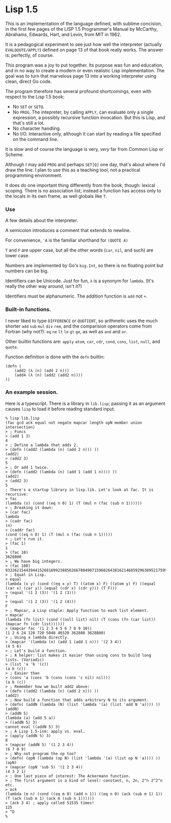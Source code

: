 # Lisp 1.5

This is an implementation of the language defined, with sublime concision, in the first few pages of the LISP 1.5 Programmer's Manual by McCarthy, Abrahams, Edwards, Hart, and Levin, from MIT in 1962.

It is a pedagogical experiment to see just how well the interpreter (actually `EVALQOUTE/APPLY`) defined on page 13 of that book really works. The answer is: perfectly, of course.

This program was a joy to put together. Its purpose was fun and education, and in no way to create a modern or even realistic Lisp implementation. The goal was to turn that marvelous page 13 into a working interpreter using clean, direct Go code.

The program therefore has several profound shortcomings, even with respect to the Lisp 1.5 book:

- No `SET` or `SETQ`.
- No `PROG`. The intepreter, by calling `APPLY`, can evaluate only a single expression, a possibly recursive function invocation. But this is Lisp, and that's still a lot.
- No character handling.
- No I/O. Interactive only, although it can start by reading a file specified on the command line.

It is slow and of course the language is very, _very_ far from Common Lisp or Scheme.

Although I may add `PROG` and perhaps `SET[Q]` one day, that's about where I'd draw the line. I plan to use this as a teaching tool, not a practical programming environment.

It does do one important thing differently from the book, though: lexical scoping. There is no association list; instead a function has access only to the locals in its own frame, as well globals like `T`.

### Use

A few details about the interpreter.

A semicolon introduces a comment that extends to newline.

For convenience, `'A` is the familiar shorthand for `(QUOTE A)`

`T` and `F` are upper case, but all the other words (`car`, `nil`, and such) are lower case.

Numbers are implemented by Go's `big.Int`, so there is no floating point but numbers can be big.

Identifiers can be Unicode. Just for fun, `λ` is a synonym for `lambda`. (It's really the other way around, isn't it?)

Identifiers must be alphanumeric. The addition function is `add` not `+`.

### Built-in functions.

I never liked to type `DIFFERENCE` or `QUOTIENT`, so arithmetic uses the much shorter `add` `sub` `mul` `div` `rem`, and the comparision operators come from Fortran (why not?): `eq` `ne` `lt` `le` `gt` `ge`, as well as `and` and `or`.

Other builtin functions are: `apply` `atom`, `car`, `cdr`, `cond`, `cons`, `list`, `null`, and `quote`.

Function definition is done with the `defn` builtin:

	(defn (
		(add2 (λ (n) (add 2 n)))
		(add4 (λ (n) (add2 (add2 n))))
	))


### An example session.

Here is a typescript. There is a library in `lib.lisp`; passing it as an argument causes `lisp` to load it before reading standard input.

	% lisp lib.lisp
	(fac gcd ack equal not negate mapcar length opN member union intersection)
	> ; Funcs
	> (add 1 3)
	4
	> ; Define a lambda that adds 2.
	> (defn ((add2 (lambda (n) (add 2 n))) ))
	(add2)
	> (add2 3)
	5
	> ; Or add 1 twice.
	> (defn ((add2 (lambda (n) (add 1 (add 1 n)))) ))
	(add2)
	> (add2 3)
	5
	; There's a startup library in lisp.lib. Let's look at fac. It is recursive:
	> fac
	(lambda (n) (cond ((eq n 0) 1) (T (mul n (fac (sub n 1))))))
	> ; Breaking it down:
	> (car fac)
	lambda
	> (cadr fac)
	(n)
	> (caddr fac)
	(cond ((eq n 0) 1) (T (mul n (fac (sub n 1)))))
	> ; Let's run it.
	> (fac 1)
	1
	> (fac 10)
	3628800
	> ; We have big integers.
	> (fac 100)
	93326215443944152681699238856266700490715968264381621468592963895217599993229915608941463976156518286253697920827223758251185210916864000000000000000000000000
	> ; Equal in Lisp.
	> equal
	(lambda (x y) (cond ((eq x y) T) ((atom x) F) ((atom y) F) ((equal (car x) (car y)) (equal (cdr x) (cdr y))) (T F)))
	> (equal '(1 2 (3)) '(1 2 (3)))
	T
	> (equal '(1 2 (3)) '(1 2 (4)))
	F
	> ; Mapcar, a Lisp staple: Apply function to each list element.
	> mapcar
	(lambda (fn list) (cond ((null list) nil) (T (cons (fn (car list)) (mapcar fn (cdr list))))))
	> (mapcar fac '(1 2 3 4 5 6 7 8 9 10))
	(1 2 6 24 120 720 5040 40320 362880 3628800)
	> ; Using a lambda directly.
	> (mapcar '(lambda (n) (add 1 (add 1 n))) '(2 3 4))
	(4 5 6)
	> ; Let's build a function.
	> ; A helper: list makes it easier than using cons to build long lists. (Variadic)
	> (list 'a 'b '(c))
	(a b (c))
	> ; Easier than
	> (cons 'a (cons 'b (cons (cons 'c nil) nil)))
	(a b (c))
	> ; Remember how we built add2 above:
	> (defn ((add2 (lambda (n) (add 2 n))) ))
	(add2)
	> ; Now build a function that adds arbitrary N to its argument.
	> (defn( (addN (lambda (N) (list 'lambda '(a) (list 'add N 'a)))) ))
	(addN)
	> (addN 5)
	(lambda (a) (add 5 a))
	> ((addN 5) 3)
	cannot eval ((addN 5) 3)
	> ; A Lisp 1.5-ism: apply vs. eval.
	> (apply (addN 5) 3)
	8
	> (mapcar (addN 5) '(1 2 3 4))
	(6 7 8 9)
	> ; Why not program the op too?
	> (defn( (opN (lambda (op N) (list 'lambda '(a) (list op N 'a)))) ))
	(opN)
	> (mapcar (opN 'sub 5) '(1 2 3 4))
	(4 3 2 1)
	> ; One last piece of interest: The Ackermann function.
	> ; The first argument is a kind of level: constant, n, 2n, 2^n 2^2^n etc.
	> ack
	(lambda (m n) (cond ((eq m 0) (add n 1)) ((eq n 0) (ack (sub m 1) 1)) (T (ack (sub m 1) (ack m (sub n 1))))))
	> (ack 3 4) ; apply called 51535 times!
	125
	> ^D
	%
